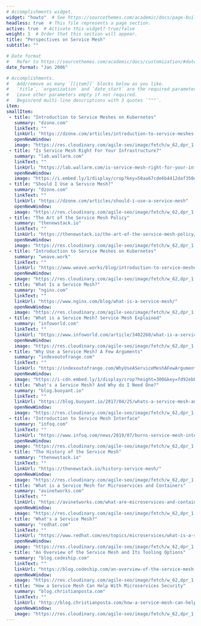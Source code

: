 ```yaml
---
# Accomplishments widget.
widget: "howto"  # See https://sourcethemes.com/academic/docs/page-builder/
headless: true  # This file represents a page section.
active: true  # Activate this widget? true/false
weight: 1  # Order that this section will appear.
title: "Perspectives on Service Mesh"
subtitle: ""

# Date format
#   Refer to https://sourcethemes.com/academic/docs/customization/#date-format
date_format: "Jan 2006"

# Accomplishments.
#   Add/remove as many `[[item]]` blocks below as you like.
#   `title`, `organization` and `date_start` are the required parameters.
#   Leave other parameters empty if not required.
#   Begin/end multi-line descriptions with 3 quotes `"""`.
item: 
smallItem: 
 - title: "Introduction to Service Meshes on Kubernetes"
   summary: "dzone.com"
   linkText: ""
   linkUrl: "https://dzone.com/articles/introduction-to-service-meshes-on-kubernetes"
   openNewWindow: 
   image: "https://res.cloudinary.com/agile-seo/image/fetch/w_62,dpr_1.0,d_blank_am8gzx.png/https%3A%2F%2Flogo.clearbit.com%2Fdzone.com%3Fsize%3D250" 
 - title: "Is Service Mesh Right For Your Infrastructure?"
   summary: "lab.wallarm.com"
   linkText: ""
   linkUrl: "https://lab.wallarm.com/is-service-mesh-right-for-your-infrastructure"
   openNewWindow: 
   image: "https://i.embed.ly/1/display/crop?key=50aa67cde6b4412daf350e3f34226686&width=200&height=150&errorurl=https%3A%2F%2Fs2-embed-ly.s3.amazonaws.com%2Fdisplay%2Fv1%2Fimages%2Flogo.png&url=https%3A%2F%2Flab.wallarm.com%2Fwp-content%2Fuploads%2F2019%2F11%2Ffeatured_mesh-1024x686.jpg" 
 - title: "Should I Use a Service Mesh?"
   summary: "dzone.com"
   linkText: ""
   linkUrl: "https://dzone.com/articles/should-i-use-a-service-mesh"
   openNewWindow: 
   image: "https://res.cloudinary.com/agile-seo/image/fetch/w_62,dpr_1.0,d_blank_am8gzx.png/https%3A%2F%2Flogo.clearbit.com%2Fdzone.com%3Fsize%3D250" 
 - title: "The Art of the Service Mesh Policy"
   summary: "thenewstack.io"
   linkText: ""
   linkUrl: "https://thenewstack.io/the-art-of-the-service-mesh-policy/"
   openNewWindow: 
   image: "https://res.cloudinary.com/agile-seo/image/fetch/w_62,dpr_1.0,d_blank_am8gzx.png/https%3A%2F%2Flogo.clearbit.com%2Fthenewstack.io%3Fsize%3D250" 
 - title: "Introduction to Service Meshes on Kubernetes"
   summary: "weave.work"
   linkText: ""
   linkUrl: "https://www.weave.works/blog/introduction-to-service-meshes-on-kubernetes-and-progressive-delivery"
   openNewWindow: 
   image: "https://res.cloudinary.com/agile-seo/image/fetch/w_62,dpr_1.0,d_blank_am8gzx.png/https%3A%2F%2Flogo.clearbit.com%2Fweave.works%3Fsize%3D250" 
 - title: "What Is a Service Mesh?"
   summary: "nginx.com"
   linkText: ""
   linkUrl: "https://www.nginx.com/blog/what-is-a-service-mesh/"
   openNewWindow: 
   image: "https://res.cloudinary.com/agile-seo/image/fetch/w_62,dpr_1.0,d_blank_am8gzx.png/https%3A%2F%2Flogo.clearbit.com%2Fnginx.com%3Fsize%3D250" 
 - title: "What is a Service Mesh? Service Mesh Explained"
   summary: "infoworld.com"
   linkText: ""
   linkUrl: "https://www.infoworld.com/article/3402260/what-is-a-service-mesh-service-mesh-explained.html"
   openNewWindow: 
   image: "https://res.cloudinary.com/agile-seo/image/fetch/w_62,dpr_1.0,d_blank_am8gzx.png/https%3A%2F%2Flogo.clearbit.com%2Finfoworld.com%3Fsize%3D250" 
 - title: "Why Use a Service Mesh? A Few Arguments"
   summary: "indexoutofrange.com"
   linkText: ""
   linkUrl: "https://indexoutofrange.com/WhyUseAServiceMeshAFewArguments/"
   openNewWindow: 
   image: "https://i-cdn.embed.ly/1/display/crop?height=300&key=fd92ebbc52fc43fb98f69e50e7893c13&url=https%3A%2F%2FIndexOutOfRange.com%2Fdata%2F2019-07-29-Why-use-a-service-mesh-a-few-arguments%2Flogo.jpg&width=636" 
 - title: "What's a Service Mesh? And Why do I Need One?"
   summary: "blog.buoyant.io"
   linkText: ""
   linkUrl: "https://blog.buoyant.io/2017/04/25/whats-a-service-mesh-and-why-do-i-need-one/"
   openNewWindow: 
   image: "https://res.cloudinary.com/agile-seo/image/fetch/w_62,dpr_1.0,d_blank_am8gzx.png/https%3A%2F%2Flogo.clearbit.com%2Fblog.buoyant.io%3Fsize%3D250" 
 - title: "Introduction to Service Mesh Interface"
   summary: "infoq.com"
   linkText: ""
   linkUrl: "https://www.infoq.com/news/2019/07/burns-service-mesh-interface/"
   openNewWindow: 
   image: "https://res.cloudinary.com/agile-seo/image/fetch/w_62,dpr_1.0,d_blank_am8gzx.png/https%3A%2F%2Flogo.clearbit.com%2Finfoq.com%3Fsize%3D250" 
 - title: "The History of the Service Mesh"
   summary: "thenewstack.io"
   linkText: ""
   linkUrl: "https://thenewstack.io/history-service-mesh/"
   openNewWindow: 
   image: "https://res.cloudinary.com/agile-seo/image/fetch/w_62,dpr_1.0,d_blank_am8gzx.png/https%3A%2F%2Flogo.clearbit.com%2Fthenewstack.io%3Fsize%3D250" 
 - title: "What is a Service Mesh for Microservices and Containers"
   summary: "avinetworks.com"
   linkText: ""
   linkUrl: "https://avinetworks.com/what-are-microservices-and-containers/"
   openNewWindow: 
   image: "https://res.cloudinary.com/agile-seo/image/fetch/w_62,dpr_1.0,d_blank_am8gzx.png/https%3A%2F%2Flogo.clearbit.com%2Favinetworks.com%3Fsize%3D250" 
 - title: "What's a Service Mesh?"
   summary: "redhat.com"
   linkText: ""
   linkUrl: "https://www.redhat.com/en/topics/microservices/what-is-a-service-mesh"
   openNewWindow: 
   image: "https://res.cloudinary.com/agile-seo/image/fetch/w_62,dpr_1.0,d_blank_am8gzx.png/https%3A%2F%2Flogo.clearbit.com%2Fredhat.com%3Fsize%3D250"
 - title: "An Overview of the Service Mesh and Its Tooling Options"
   summary: "blog.codeship.com"
   linkText: ""
   linkUrl: "https://blog.codeship.com/an-overview-of-the-service-mesh-and-its-tooling-options/"
   openNewWindow: 
   image: "https://res.cloudinary.com/agile-seo/image/fetch/w_62,dpr_1.0,d_blank_am8gzx.png/https%3A%2F%2Flogo.clearbit.com%2Fblog.codeship.com%3Fsize%3D250"
 - title: "How a Service Mesh Can Help With Microservices Security"
   summary: "blog.christianposta.com"
   linkText: ""
   linkUrl: "http://blog.christianposta.com/how-a-service-mesh-can-help-with-microservices-security/"
   openNewWindow: 
   image: "https://res.cloudinary.com/agile-seo/image/fetch/w_62,dpr_1.0,d_blank_am8gzx.png/https%3A%2F%2Flogo.clearbit.com%2Fblog.christianposta.com%3Fsize%3D250"
---
```

 